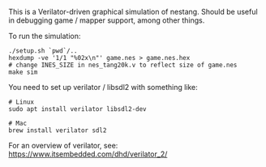 This is a Verilator-driven graphical simulation of nestang. Should be useful in debugging game / mapper support, among other things.

To run the simulation:

```
./setup.sh `pwd`/..
hexdump -ve '1/1 "%02x\n"' game.nes > game.nes.hex
# change INES_SIZE in nes_tang20k.v to reflect size of game.nes
make sim
```

You need to set up verilator / libsdl2 with something like:

```
# Linux
sudo apt install verilator libsdl2-dev

# Mac
brew install verilator sdl2
```

For an overview of verilator, see: https://www.itsembedded.com/dhd/verilator_2/
